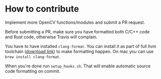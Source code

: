 # How to contribute

Implement more OpenCV functions/modules and submit a PR request.

Before submitting a PR, make sure you have formatted both C/C++ code and Rust
code, otherwise Travis will complain.

You have to have installed `clang-format`. You can install it as part of full llvm toolchain ([download link](http://releases.llvm.org/download.html)) to make formatting happen. On mac you can use `brew install clang-format`.

When you're done run `setup_hooks.sh`. That will enable automatic source code formatting on commit.